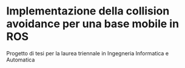 ﻿# Implementazione della collision avoidance per una base mobile in ROS

Progetto di tesi per la laurea triennale in Ingegneria Informatica e Automatica
